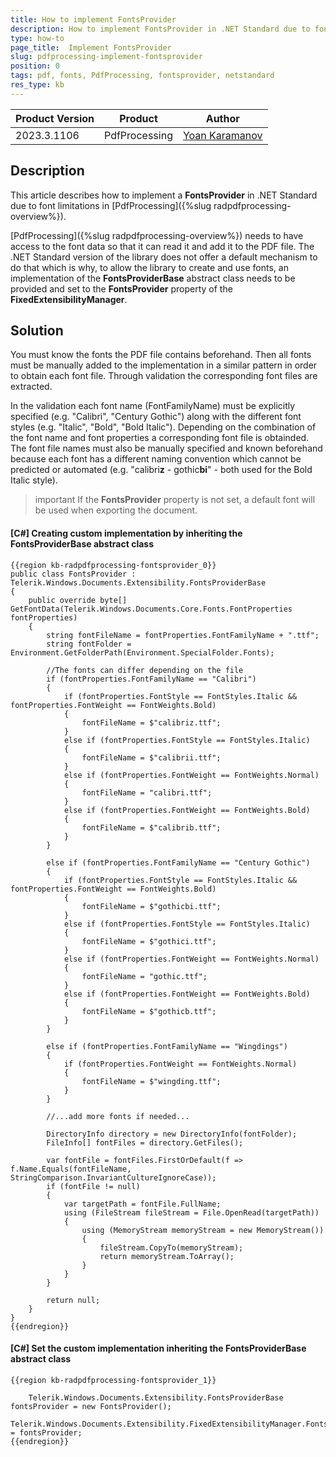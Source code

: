 ```yaml
---
title: How to implement FontsProvider
description: How to implement FontsProvider in .NET Standard due to font limitations in PdfProcessing.
type: how-to 
page_title:  Implement FontsProvider
slug: pdfprocessing-implement-fontsprovider
position: 0
tags: pdf, fonts, PdfProcessing, fontsprovider, netstandard
res_type: kb
---
```


|Product Version|Product|Author|
|----|----|----|
|2023.3.1106|PdfProcessing|[Yoan Karamanov](https://www.telerik.com/blogs/author/yoan-karamanov)|

## Description
 
This article describes how to implement a **FontsProvider** in .NET Standard due to font limitations in [PdfProcessing]({%slug radpdfprocessing-overview%}). 

[PdfProcessing]({%slug radpdfprocessing-overview%}) needs to have access to the font data so that it can read it and add it to the PDF file. The .NET Standard version of the library does not offer a default mechanism to do that which is why, to allow the library to create and use fonts, an implementation of the **FontsProviderBase** abstract class needs to be provided and set to the **FontsProvider** property of the **FixedExtensibilityManager**.

## Solution

You must know the fonts the PDF file contains beforehand. Then all fonts must be manually added to the implementation in a similar pattern in order to obtain each font file. Through validation the corresponding font files are extracted.

In the validation each font name (FontFamilyName) must be explicitly specified (e.g. "Calibri", "Century Gothic") along with the different font styles (e.g. "Italic", "Bold", "Bold Italic"). Depending on the combination of the font name and font properties a corresponding font file is obtainded. The font file names must also be manually specified and known beforehand because each font has a different naming convention which cannot be predicted or automated (e.g. "calibri**z** - gothic**bi**" - both used for the Bold Italic style).

>important If the **FontsProvider** property is not set, a default font will be used when exporting the document.

#### **[C#] Creating custom implementation by inheriting the FontsProviderBase abstract class**
	{{region kb-radpdfprocessing-fontsprovider_0}}
	public class FontsProvider : Telerik.Windows.Documents.Extensibility.FontsProviderBase
	{
    	public override byte[] GetFontData(Telerik.Windows.Documents.Core.Fonts.FontProperties fontProperties)
    	{
        	string fontFileName = fontProperties.FontFamilyName + ".ttf";
        	string fontFolder = Environment.GetFolderPath(Environment.SpecialFolder.Fonts);

        	//The fonts can differ depending on the file
        	if (fontProperties.FontFamilyName == "Calibri")
        	{
	            if (fontProperties.FontStyle == FontStyles.Italic && fontProperties.FontWeight == FontWeights.Bold)
            	{
	                fontFileName = $"calibriz.ttf";
            	}
            	else if (fontProperties.FontStyle == FontStyles.Italic)
            	{
	                fontFileName = $"calibrii.ttf";
            	}
            	else if (fontProperties.FontWeight == FontWeights.Normal)
            	{
	                fontFileName = "calibri.ttf";
            	}
            	else if (fontProperties.FontWeight == FontWeights.Bold)
            	{
	                fontFileName = $"calibrib.ttf";
            	}
        	}

        	else if (fontProperties.FontFamilyName == "Century Gothic")
        	{
	            if (fontProperties.FontStyle == FontStyles.Italic && fontProperties.FontWeight == FontWeights.Bold)
            	{
	                fontFileName = $"gothicbi.ttf";
            	}
            	else if (fontProperties.FontStyle == FontStyles.Italic)
            	{
	                fontFileName = $"gothici.ttf";
            	}
            	else if (fontProperties.FontWeight == FontWeights.Normal)
            	{
	                fontFileName = "gothic.ttf";
            	}
            	else if (fontProperties.FontWeight == FontWeights.Bold)
            	{
	                fontFileName = $"gothicb.ttf";
            	}
        	}

        	else if (fontProperties.FontFamilyName == "Wingdings")
        	{
	            if (fontProperties.FontWeight == FontWeights.Normal)
            	{
	                fontFileName = $"wingding.ttf";
            	}
        	}

        	//...add more fonts if needed...

        	DirectoryInfo directory = new DirectoryInfo(fontFolder);
        	FileInfo[] fontFiles = directory.GetFiles();

        	var fontFile = fontFiles.FirstOrDefault(f => f.Name.Equals(fontFileName, StringComparison.InvariantCultureIgnoreCase));
        	if (fontFile != null)
        	{
	            var targetPath = fontFile.FullName;
            	using (FileStream fileStream = File.OpenRead(targetPath))
            	{
	                using (MemoryStream memoryStream = new MemoryStream())
                	{
	                    fileStream.CopyTo(memoryStream);
                    	return memoryStream.ToArray();
                	}
            	}
        	}

        	return null;
    	}
	}
	{{endregion}}

#### **[C#] Set the custom implementation inheriting the FontsProviderBase abstract class**
    {{region kb-radpdfprocessing-fontsprovider_1}}

        Telerik.Windows.Documents.Extensibility.FontsProviderBase fontsProvider = new FontsProvider();
        Telerik.Windows.Documents.Extensibility.FixedExtensibilityManager.FontsProvider = fontsProvider;
    {{endregion}}

